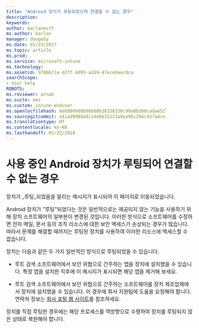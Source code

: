 ```yaml
---
title: "Android 장치가 루팅되었으며 연결할 수 없는 경우"
description: 
keywords: 
author: barlanmsft
ms.author: barlan
manager: dougeby
ms.date: 01/23/2017
ms.topic: article
ms.prod: 
ms.service: microsoft-intune
ms.technology: 
ms.assetid: 9786b71a-d2ff-4d95-a2d9-47ece0aec8ca
searchScope:
- User help
ROBOTS: 
ms.reviewer: arnab
ms.suite: ems
ms.custom: intune-enduser
ms.openlocfilehash: 8e68809d8b9b608b36328350c99a8b368cadae52
ms.sourcegitcommit: a41ad9988a8c14e6b15123a9ea9bc29ac437a4ce
ms.translationtype: HT
ms.contentlocale: ko-KR
ms.lasthandoff: 01/25/2018
---
```

# <a name="your-android-device-is-rooted-so-you-cant-connect"></a>사용 중인 Android 장치가 루팅되어 연결할 수 없는 경우

장치가 _루팅_되었음을 알리는 메시지가 표시되어 이 페이지로 이동되었습니다.

Android 장치가 "루팅"되었다는 것은 일반적으로는 제공되지 않는 기능을 사용하기 위해 장치 소프트웨어의 일부분이 변경된 것입니다. 이러한 방식으로 소프트웨어를 수정하면 전자 메일, 문서 등의 조직 리소스에 대한 보안 액세스가 손상되는 경우가 많습니다. 따라서 문제를 해결할 때까지는 루팅된 장치를 사용하여 이러한 리소스에 액세스할 수 없습니다.  

장치는 다음과 같은 두 가지 일반적인 방식으로 루팅되었을 수 있습니다.

- 루트 검색 소프트웨어에서 보안 위협으로 간주하는 앱을 장치에 설치했을 수 있습니다. 특정 앱을 설치한 직후에 이 메시지가 표시되면 해당 앱을 제거해 보세요.

- 루트 검색 소프트웨어에서 보안 위협으로 간주하는 소프트웨어를 장치 제조업체에서 장치에 설치했을 수 있습니다. 이 경우에 회사 지원팀에 도움을 요청해야 합니다. 연락처 정보는 [회사 포털 웹 사이트](https://portal.manage.microsoft.com#HelpDeskDialog)를 참조하세요.

장치를 직접 루팅한 경우에는 해당 프로세스를 역방향으로 수행하여 장치를 루팅되지 않은 상태로 복원해야 합니다.
